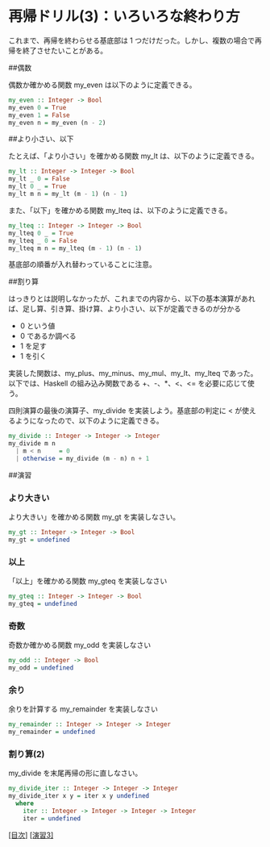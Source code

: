 # 再帰ドリル(3)：いろいろな終わり方

これまで、再帰を終わらせる基底部は 1 つだけだった。しかし、複数の場合で再帰を終了させたいことがある。

##偶数

偶数か確かめる関数 my_even は以下のように定義できる。

```haskell
my_even :: Integer -> Bool
my_even 0 = True
my_even 1 = False
my_even n = my_even (n - 2)
```

##より小さい、以下

たとえば、「より小さい」を確かめる関数 my_lt は、以下のように定義できる。

```haskell
my_lt :: Integer -> Integer -> Bool
my_lt _ 0 = False
my_lt 0 _ = True
my_lt m n = my_lt (m - 1) (n - 1)
```

また、「以下」を確かめる関数 my_lteq は、以下のように定義できる。

```haskell
my_lteq :: Integer -> Integer -> Bool
my_lteq 0 _ = True
my_lteq _ 0 = False
my_lteq m n = my_lteq (m - 1) (n - 1)
```

基底部の順番が入れ替わっていることに注意。

##割り算

はっきりとは説明しなかったが、これまでの内容から、以下の基本演算があれば、足し算、引き算、掛け算、より小さい、以下が定義できるのが分かる

* 0 という値
* 0 であるか調べる
* 1 を足す
* 1 を引く

実装した関数は、my_plus、my_minus、my_mul、my_lt、my_lteq であった。以下では、Haskell の組み込み関数である +、-、*、<、<= を必要に応じて使う。

四則演算の最後の演算子、my_divide を実装しよう。基底部の判定に < が使えるようになったので、以下のように定義できる。

```haskell
my_divide :: Integer -> Integer -> Integer
my_divide m n
  | m < n     = 0
  | otherwise = my_divide (m - n) n + 1
```

##演習

### より大きい

より大きい」を確かめる関数 my_gt を実装しなさい。

```haskell
my_gt :: Integer -> Integer -> Bool
my_gt = undefined
```

### 以上

「以上」を確かめる関数 my_gteq を実装しなさい

```haskell
my_gteq :: Integer -> Integer -> Bool
my_gteq = undefined
```

### 奇数

奇数か確かめる関数 my_odd を実装しなさい

```haskell
my_odd :: Integer -> Bool
my_odd = undefined
```

### 余り

余りを計算する my_remainder を実装しなさい

```haskell
my_remainder :: Integer -> Integer -> Integer
my_remainder = undefined
```

### 割り算(2)

my_divide を末尾再帰の形に直しなさい。

```haskell
my_divide_iter :: Integer -> Integer -> Integer
my_divide_iter x y = iter x y undefined
  where
    iter :: Integer -> Integer -> Integer -> Integer
    iter = undefined
```

[[目次]](../README.md) [[演習3]](../exercise/3.hs)
